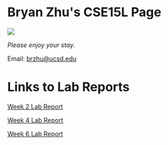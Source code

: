 # Bryan Zhu's CSE15L Page
![](https://pbs.twimg.com/media/ES8JsdAU8AAXNQE.jpg)


_Please enjoy your stay._

Email: brzhu@ucsd.edu


# Links to Lab Reports
[Week 2 Lab Report](https://zhuzilibryan.github.io/cse15l-lab-reports/lab-report-1-week-2.html)

[Week 4 Lab Report](https://zhuzilibryan.github.io/cse15l-lab-reports/lab-report-2-week-4.html)

[Week 6 Lab Report](https://zhuzilibryan.github.io/cse15l-lab-reports/lab-report-3-week-6.html)
